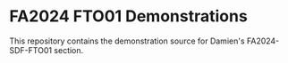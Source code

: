 # FA2024 FTO01 Demonstrations

This repository contains the demonstration source for Damien's FA2024-SDF-FTO01 section.
